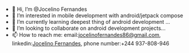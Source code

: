 - 👋 Hi, I’m @Jocelino Fernandes
- 👀 I’m interested in mobile development with android/jetpack compose
- 🌱 I’m currently learning deepest thing of android development ...
- 💞️ I’m looking to collaborate on android development projects...
- 📫 How to reach me: email:jocelinofernandes86@gmail.com, linkedin:[Jocelino Fernandes](https://www.linkedin.com/in/jocelino-fernandes-3a41a2239/), phone number:+244 937-808-946

<!---
Jocelino7/Jocelino7 is a ✨ special ✨ repository because its `README.md` (this file) appears on your GitHub profile.
You can click the Preview link to take a look at your changes.
--->
